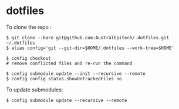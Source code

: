 # dotfiles

To clone the repo :
```console
$ git clone --bare git@github.com:AustralEpitech/.dotfiles.git ~/.dotfiles
$ alias config='git --git-dir=$HOME/.dotfiles --work-tree=$HOME'

$ config checkout
# remove conflicted files and re-run the command

$ config submodule update --init --recursive --remote
$ config config status.showUntrackedFiles no
```

To update submodules:
```
$ config submodule update --recursive --remote
```
